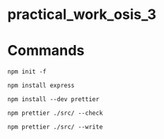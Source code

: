 # practical_work_osis_3

# Commands

```
npm init -f
```

```
npm install express
```

```
npm install --dev prettier
```

```
npm prettier ./src/ --check
```

```
npm prettier ./src/ --write
```
